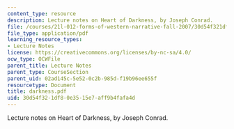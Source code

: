 ```yaml
---
content_type: resource
description: Lecture notes on Heart of Darkness, by Joseph Conrad.
file: /courses/21l-012-forms-of-western-narrative-fall-2007/30d54f321df80e3515e7aff9b4fafa4d_darkness.pdf
file_type: application/pdf
learning_resource_types:
- Lecture Notes
license: https://creativecommons.org/licenses/by-nc-sa/4.0/
ocw_type: OCWFile
parent_title: Lecture Notes
parent_type: CourseSection
parent_uid: 02ad145c-5e52-0c2b-985d-f19b96ee655f
resourcetype: Document
title: darkness.pdf
uid: 30d54f32-1df8-0e35-15e7-aff9b4fafa4d
---
```

Lecture notes on Heart of Darkness, by Joseph Conrad.